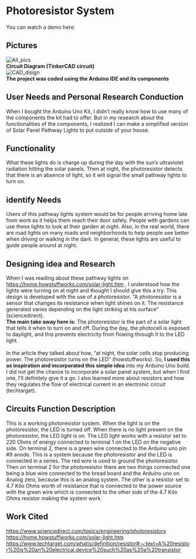 # Photoresistor System

You can watch a demo here: 
## Pictures
![All_pics](https://github.com/Neil-Patel-12/Photoresistor_system/assets/108227267/94ee3cfd-4463-419c-bf22-bbf8010ca08d) <br>
**Circuit Diagram (TinkerCAD circuit)** <br>
![CAD_disign](https://github.com/Neil-Patel-12/Photoresistor_system/assets/108227267/727dcf07-ed47-48fe-9cbf-08cf2bc9b58e) <br>
**The project was coded using the Arduino IDE and its components**

## User Needs and Personal Research Conduction
When I bought the Arduino Uno Kit, I didn’t really know how to use many of the components the kit had to offer. But in my research about the functionalities of the components, I realized I can make a simplified version of Solar Panel Pathway Lights to put outside of your house.
## Functionality
What these lights do is charge up during the day with the sun’s ultraviolet radiation hitting the solar panels. Then at night, the photoresistor detects that there is an absence of light, so it will signal the small pathway lights to turn on. 
## identify Needs
Users of this pathway lights system would be for people arriving home late from work as it helps them reach their door safely. People with gardens can use these lights to look at their garden at night. Also, in the real world, there are road lights on many roads and neighborhoods to help people see better when driving or walking in the dark. In general, these lights are useful to guide people around at night.
## Designing idea and Research 
When I was reading about these pathway lights on https://home.howstuffworks.com/solar-light.htm , I understood how the lights were turning on at night and thought I should give this a try. This design is developed with the use of a photoresistor. “A photoresistor is a sensor that changes its resistance when light shines on it. The resistance generated varies depending on the light striking at his surface” (sciencedirect). <br>
**The main take away here is:** The photoresistor is the part of a solar light that tells it when to turn on and off. During the day, the photocell is exposed to daylight, and this prevents electricity from flowing through it to the LED light. <br>
<br>
In the article they talked about how, “at night, the solar cells stop producing power. The photoresistor turns on the LED” (howstuffworks). So, **I used this as inspiration and incorporated this simple idea** into my Arduino Uno build. I did not get the chance to incorporate a solar panel system, but when I find one, I’ll definitely give it a go. I also learned more about resistors and how they regulates the flow of electrical current in an electronic circuit (techtarget). 
## Circuits Function Description
This is a working photoresistor system. When the light is on the photoresistor, the LED is turned off. When there is no light present on the photoresistor, the LED light is on. The LED light works with a resistor set to 220 Ohms of energy connected to terminal 1 on the LED on the negative side. On terminal 2, there is a green wire connected to the Arduino uno pin #9 anode. This is a system because the photoresistor and the LED is connected in a series. The red wire is used to ground the photoresistor. Then on terminal 2 for the photoresistor there are two things connected one being a blue wire connected to the bread board and the Arduino uno on Analog zero, because this is an analog system. The other is a resistor set to 4.7 Kilo Ohms worth of resistance that is connected to the power source with the green wire which is connected to the other side of the 4.7 Kilo Ohms resistor making the system work.
## Work Cited
https://www.sciencedirect.com/topics/engineering/photoresistors <br>
https://home.howstuffworks.com/solar-light.htm <br>
https://www.techtarget.com/whatis/definition/resistor#:~:text=A%20resistor%20is%20an%20electrical,device%20such%20as%20a%20transistor <br>

